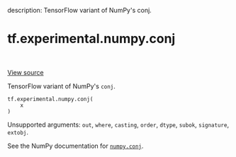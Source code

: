 description: TensorFlow variant of NumPy's conj.

<div itemscope itemtype="http://developers.google.com/ReferenceObject">
<meta itemprop="name" content="tf.experimental.numpy.conj" />
<meta itemprop="path" content="Stable" />
</div>

# tf.experimental.numpy.conj

<!-- Insert buttons and diff -->

<table class="tfo-notebook-buttons tfo-api nocontent" align="left">

</table>

<a target="_blank" href="/code/stable/tensorflow/python/ops/numpy_ops/np_math_ops.py">View source</a>



TensorFlow variant of NumPy's `conj`.

<pre class="devsite-click-to-copy prettyprint lang-py tfo-signature-link">
<code>tf.experimental.numpy.conj(
    x
)
</code></pre>



<!-- Placeholder for "Used in" -->

Unsupported arguments: `out`, `where`, `casting`, `order`, `dtype`, `subok`, `signature`, `extobj`.

See the NumPy documentation for [`numpy.conj`](https://numpy.org/doc/1.16/reference/generated/numpy.conj.html).